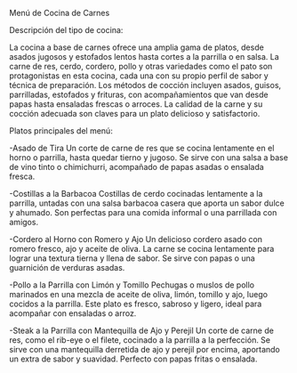 Menú de Cocina de Carnes

Descripción del tipo de cocina:

La cocina a base de carnes ofrece una amplia gama de platos, desde asados jugosos y estofados lentos hasta cortes a la parrilla o en salsa. La carne de res, cerdo, cordero, pollo y otras variedades como el pato son protagonistas en esta cocina, cada una con su propio perfil de sabor y técnica de preparación. Los métodos de cocción incluyen asados, guisos, parrilladas, estofados y frituras, con acompañamientos que van desde papas hasta ensaladas frescas o arroces. La calidad de la carne y su cocción adecuada son claves para un plato delicioso y satisfactorio.

Platos principales del menú:

-Asado de Tira
Un corte de carne de res que se cocina lentamente en el horno o parrilla, hasta quedar tierno y jugoso. Se sirve con una salsa a base de vino tinto o chimichurri, acompañado de papas asadas o ensalada fresca.

-Costillas a la Barbacoa
Costillas de cerdo cocinadas lentamente a la parrilla, untadas con una salsa barbacoa casera que aporta un sabor dulce y ahumado. Son perfectas para una comida informal o una parrillada con amigos.

-Cordero al Horno con Romero y Ajo
Un delicioso cordero asado con romero fresco, ajo y aceite de oliva. La carne se cocina lentamente para lograr una textura tierna y llena de sabor. Se sirve con papas o una guarnición de verduras asadas.

-Pollo a la Parrilla con Limón y Tomillo
Pechugas o muslos de pollo marinados en una mezcla de aceite de oliva, limón, tomillo y ajo, luego cocidos a la parrilla. Este plato es fresco, sabroso y ligero, ideal para acompañar con ensaladas o arroz.

-Steak a la Parrilla con Mantequilla de Ajo y Perejil
Un corte de carne de res, como el rib-eye o el filete, cocinado a la parrilla a la perfección. Se sirve con una mantequilla derretida de ajo y perejil por encima, aportando un extra de sabor y suavidad. Perfecto con papas fritas o ensalada.

